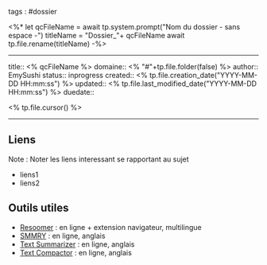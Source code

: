 
tags : #dossier

<%*
let qcFileName = await tp.system.prompt("Nom du dossier - sans espace -")
titleName = "Dossier_"+ qcFileName
await tp.file.rename(titleName)
-%>

---

title:: <% qcFileName %>
domaine:: <% "#"+tp.file.folder(false) %>
author:: EmySushi
status:: inprogress
created:: <% tp.file.creation_date("YYYY-MM-DD HH:mm:ss") %>
updated:: <% tp.file.last_modified_date("YYYY-MM-DD HH:mm:ss") %>
duedate:: 

<% tp.file.cursor() %>

---








## Liens

Note :  Noter les liens interessant se rapportant au sujet

- liens1
- liens2

## Outils utiles

-   [Resoomer](https://resoomer.com/fr) : en ligne + extension navigateur, multilingue
-   [SMMRY](https://smmry.com/) : en ligne, anglais
-   [Text Summarizer](http://textsummarization.net/text-summarizer) : en ligne, anglais
-   [Text Compactor](https://www.textcompactor.com/) : en ligne, anglais